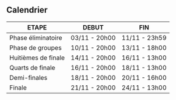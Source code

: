 ## Calendrier

| ETAPE  | DEBUT | FIN |
| ------------- | ------------- | ------------- |
| Phase éliminatoire  | 03/11 - 20h00 | 11/11 - 23h59 |
| Phase de groupes  | 10/11 - 20h00 | 13/11 - 18h00 |
| Huitièmes de finale  | 14/11 - 20h00 | 16/11 - 13h00 |
| Quarts de finale  | 16/11 - 20h00 | 18/11 - 13h00 |
| Demi-finales  | 18/11 - 20h00 | 20/11 - 16h00 |
| Finale  | 21/11 - 20h00 | 24/11 - 13h00 |
